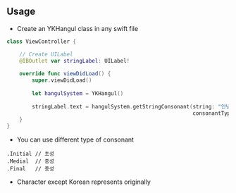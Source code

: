 ## Usage

* Create an YKHangul class in any swift file

```swift
class ViewController {

    // Create UILabel
    @IBOutlet var stringLabel: UILabel!
    
    override func viewDidLoad() {
        super.viewDidLoad()
        
        let hangulSystem = YKHangul()
        
        stringLabel.text = hangulSystem.getStringConsonant(string: "안녕하세요 저는 yojkim 입니다.",
                                                           consonantType: .Initial)
    }
}
```

* You can use different type of consonant

```
.Initial // 초성
.Medial  // 중성 
.Final   // 종성
```

* Character except Korean represents originally
